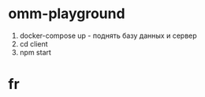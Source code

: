# omm-playground
1. docker-compose up - поднять базу данных и сервер
2. cd client
3. npm start
# fr
